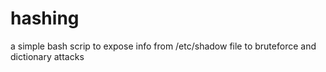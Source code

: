 # hashing
a simple bash scrip to expose info from /etc/shadow file to bruteforce and dictionary attacks 

